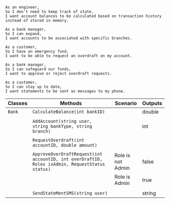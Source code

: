 ```
As an engineer,
So I don't need to keep track of state,
I want account balances to be calculated based on transaction history instead of stored in memory.

As a bank manager,
So I can expand,
I want accounts to be associated with specific branches.

As a customer,
So I have an emergency fund,
I want to be able to request an overdraft on my account.

As a bank manager,
So I can safeguard our funds,
I want to approve or reject overdraft requests.

As a customer,
So I can stay up to date,
I want statements to be sent as messages to my phone.
```



| Classes         | Methods																								| Scenario								| Outputs					|
|-----------------|-----------------------------------------------------------------------------------------------------|---------------------------------------|---------------------------|
| `Bank`		  | `CalculateBalance(int bankID)`																		|										| double					|
|				  |																										|										|							|
|				  |	`AddAccount(string user, string bankType, string branch)`											|										| int						|
| 				  |																										|										|							|
|			      | `RequestOverdraft(int accountID, double amount)`													|										|							|
| 				  |																										|										|							|
|			      | `ApproveOverDraftRequest(int accountID, int overDraftID, Roles isAdmin, RequestStatus status)`		| Role is not Admin 					| false						|
| 				  |																										| Role is Admin							| true						|
| 				  |																										|										|							|
|			      | `SendStateMentSMS(string user)`																		|										| string					|
